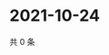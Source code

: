 # 2021-10-24

共 0 条

<!-- BEGIN WEIBO -->
<!-- 最后更新时间 Sun Oct 24 2021 17:08:28 GMT+0800 (China Standard Time) -->

<!-- END WEIBO -->
